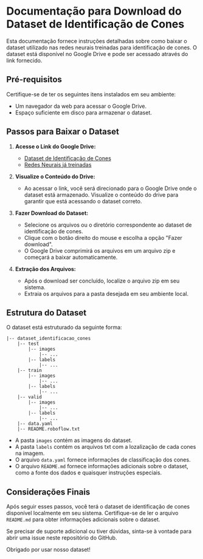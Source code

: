 # Documentação para Download do Dataset de Identificação de Cones

Esta documentação fornece instruções detalhadas sobre como baixar o dataset utilizado nas redes neurais treinadas para identificação de cones. O dataset está disponível no Google Drive e pode ser acessado através do link fornecido.

## Pré-requisitos

Certifique-se de ter os seguintes itens instalados em seu ambiente:

- Um navegador da web para acessar o Google Drive.
- Espaço suficiente em disco para armazenar o dataset.

## Passos para Baixar o Dataset

1. **Acesse o Link do Google Drive:**
   - [Dataset de Identificação de Cones](https://drive.google.com/file/d/1eCevaY3ZScfCFb2HFV7YeOHel0WjJi9g/view?usp=sharing)
   - [Redes Neurais já treinadas](https://drive.google.com/drive/folders/1KwxyqjjileZHjT5nfLRKbbiU4tfxDKuV?usp=sharing)

2. **Visualize o Conteúdo do Drive:**
   - Ao acessar o link, você será direcionado para o Google Drive onde o dataset está armazenado. Visualize o conteúdo do drive para garantir que está acessando o dataset correto.

3. **Fazer Download do Dataset:**
   - Selecione os arquivos ou o diretório correspondente ao dataset de identificação de cones.
   - Clique com o botão direito do mouse e escolha a opção "Fazer download".
   - O Google Drive comprimirá os arquivos em um arquivo zip e começará a baixar automaticamente.

4. **Extração dos Arquivos:**
   - Após o download ser concluído, localize o arquivo zip em seu sistema.
   - Extraia os arquivos para a pasta desejada em seu ambiente local.

## Estrutura do Dataset

O dataset está estruturado da seguinte forma:

```
|-- dataset_identificacao_cones
    |-- test
        |-- images
            |-- ...
        |-- labels
            |-- ...
    |-- train
        |-- images
            |-- ...
        |-- labels
            |-- ...
    |-- valid
        |-- images
            |-- ...
        |-- labels
            |-- ...
    |-- data.yaml
    |-- README.roboflow.txt
```

- A pasta `images` contém as imagens do dataset.
- A pasta `labels` contém os arquivos txt com a lozalização de cada cones na imagem.
- O arquivo `data.yaml` fornece informações de classificação dos cones.
- O arquivo `README.md` fornece informações adicionais sobre o dataset, como a fonte dos dados e quaisquer instruções especiais.

## Considerações Finais

Após seguir esses passos, você terá o dataset de identificação de cones disponível localmente em seu sistema. Certifique-se de ler o arquivo `README.md` para obter informações adicionais sobre o dataset.

Se precisar de suporte adicional ou tiver dúvidas, sinta-se à vontade para abrir uma issue neste repositório do GitHub.

Obrigado por usar nosso dataset!